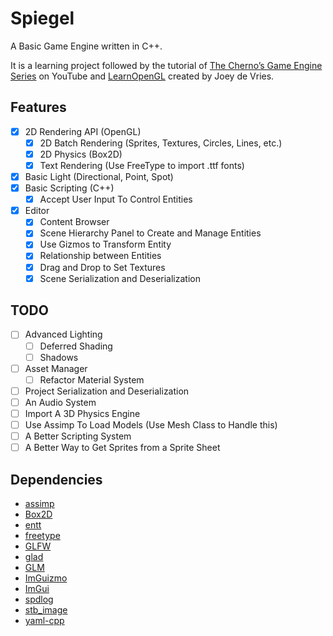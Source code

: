 # Spiegel

A Basic Game Engine written in C++.

It is a learning project followed by the tutorial of [The Cherno’s Game Engine Series](https://www.youtube.com/user/TheChernoProject) on YouTube and [LearnOpenGL](https://learnopengl.com/) created by Joey de Vries.

## Features

- [X] 2D Rendering API (OpenGL)
  - [X] 2D Batch Rendering (Sprites, Textures, Circles, Lines, etc.)
  - [X] 2D Physics (Box2D)
  - [X] Text Rendering (Use FreeType to import .ttf fonts)
- [X] Basic Light (Directional, Point, Spot)
- [X] Basic Scripting (C++)
  - [X] Accept User Input To Control Entities
- [X] Editor
  - [X] Content Browser
  - [X] Scene Hierarchy Panel to Create and Manage Entities
  - [X] Use Gizmos to Transform Entity
  - [X] Relationship between Entities
  - [X] Drag and Drop to Set Textures
  - [X] Scene Serialization and Deserialization

## TODO

- [ ] Advanced Lighting
  - [ ] Deferred Shading
  - [ ] Shadows
- [ ] Asset Manager
  - [ ] Refactor Material System
- [ ] Project Serialization and Deserialization
- [ ] An Audio System
- [ ] Import A 3D Physics Engine
- [ ] Use Assimp To Load Models (Use Mesh Class to Handle this)
- [ ] A Better Scripting System
- [ ] A Better Way to Get Sprites from a Sprite Sheet

## Dependencies

- [assimp](https://github.com/assimp/assimp)
- [Box2D](https://box2d.org/)
- [entt](https://github.com/skypjack/entt)
- [freetype](https://www.freetype.org/)
- [GLFW](https://www.glfw.org/)
- [glad](https://github.com/Dav1dde/glad)
- [GLM](https://glm.g-truc.net/0.9.8/index.html)
- [ImGuizmo](https://github.com/CedricGuillemet/ImGuizmo)
- [ImGui](https://github.com/ocornut/imgui)
- [spdlog](https://github.com/gabime/spdlog)
- [stb_image](https://github.com/nothings/stb/blob/master/stb_image.h)
- [yaml-cpp](https://github.com/jbeder/yaml-cpp)

